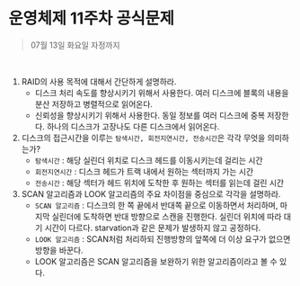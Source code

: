 # 운영체제 11주차 공식문제

> 07월 13일 화요일 자정까지

<br>

1. RAID의 사용 목적에 대해서 간단하게 설명하라.
   - 디스크 처리 속도를 향상시키기 위해서 사용한다. 여러 디스크에 블록의 내용을 분산 저장하고 병렬적으로 읽어온다.
   - 신뢰성을 향상시키기 위해서 사용한다. 동일 정보를 여러 디스크에 중복 저장한다. 하나의 디스크가 고장나도 다른 디스크에서 읽어온다. 
2. 디스크의 접근시간을 이루는 `탐색시간, 회전지연시간, 전송시간`은 각각 무엇을 의미하는가?
   - `탐색시간` : 해당 실린더 위치로 디스크 헤드를 이동시키는데 걸리는 시간
   - `회전지연시간` : 디스크 헤드가 트랙 내에서 원하는 섹터까지 가는 시간
   - `전송시간` : 해당 섹터가 헤드 위치에 도착한 후 원하는 섹터를 읽는데 걸린 시간
3. SCAN 알고리즘과 LOOK 알고리즘의 주요 차이점을 중심으로 각각을 설명하라.
   - `SCAN 알고리즘` : 디스크의 한 쪽 끝에서 반대쪽 끝으로 이동하면서 처리하며, 마지막 실린더에 도착하면 반대 방향으로 스캔을 진행한다. 실린더 위치에 따라 대기 시간이 다르다. starvation과 같은 문제가 발생하지 않고 공정하다.
   - `LOOK 알고리즘` : SCAN처럼 처리하되 진행방향의 앞쪽에 더 이상 요구가 없으면 방향을 바꾼다.
   - LOOK 알고리즘은 SCAN 알고리즘을 보완하기 위한 알고리즘이라고 볼 수 있다.

